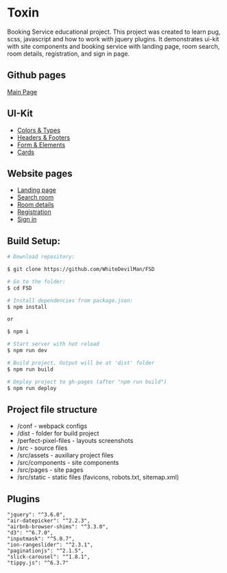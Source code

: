 # **Toxin**
Booking Service educational project. This project was created to learn pug, scss, javascript and how to work with jquery plugins.
It demonstrates ui-kit with site components and booking service with landing page, room search, room details, registration, and sign in page.

## **Github pages**
[Main Page](https://whitedevilman.github.io/FSD/)

## **UI-Kit**
- [Colors & Types](http://localhost:8081/colors-and-types.html)
- [Headers & Footers](http://localhost:8081/headers-and-footers.html)
- [Form & Elements](http://localhost:8081/form-elements.html)
- [Cards](http://localhost:8081/cards.html)
## **Website pages**
- [Landing page](http://localhost:8081/landing-page.html)
- [Search room](http://localhost:8081/search-room.html)
- [Room details](http://localhost:8081/room-details.html)
- [Registration](http://localhost:8081/registration.html)
- [Sign in](http://localhost:8081/sign-in.html)

## Build Setup:
```bash
# Download repository:

$ git clone https://github.com/WhiteDevilMan/FSD

# Go to the folder:
$ cd FSD

# Install dependencies from package.json:
$ npm install

or

$ npm i

# Start server with hot reload
$ npm run dev

# Build project. Output will be at 'dist' folder
$ npm run build

# Deploy project to gh-pages (after "npm run build")
$ npm run deploy
```

## Project file structure
- /conf - webpack configs
- /dist - folder for build project
- /perfect-pixel-files - layouts screenshots
- /src - source files
- /src/assets - auxiliary project files
- /src/components - site components
- /src/pages - site pages
- /src/static - static files (favicons, robots.txt, sitemap.xml)

## Plugins
```
"jquery": "^3.6.0",
"air-datepicker": "^2.2.3",
"airbnb-browser-shims": "^3.3.0",
"d3": "^6.7.0",
"inputmask": "^5.0.7",
"ion-rangeslider": "^2.3.1",
"paginationjs": "^2.1.5",
"slick-carousel": "^1.8.1",
"tippy.js": "^6.3.7"
```
